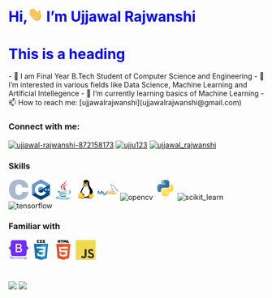 <h1 style="color:blue;">Hi,<img src="https://raw.githubusercontent.com/ABSphreak/ABSphreak/master/gifs/Hi.gif" width="30px" style="max_width:100%"/> I’m Ujjawal Rajwanshi</h1>
<h1 style="color:blue;">This is a heading</h1>
- 👋 I am Final Year B.Tech Student of Computer Science and Engineering
- 👀 I’m interested in various fields like Data Science, Machine Learning and Artificial Intellegence
- 🌱 I’m currently learning basics of Machine Learning
- 📫 How to reach me: [ujjawalrajwanshi](ujjawalrajwanshi@gmail.com)


<h3 align="left">Connect with me:</h3>
<p align="left">
<a href="https://linkedin.com/in/ujjawal-rajwanshi-872158173" target="blank"><img align="center" src="https://cdn.jsdelivr.net/npm/simple-icons@3.0.1/icons/linkedin.svg" alt="ujjawal-rajwanshi-872158173" height="30" width="40" /></a>
<a href="https://www.codechef.com/users/ujju123" target="blank"><img align="center" src="https://cdn.jsdelivr.net/npm/simple-icons@3.1.0/icons/codechef.svg" alt="ujju123" height="30" width="40" /></a>
<a href="https://www.leetcode.com/ujjawal_rajwanshi" target="blank"><img align="center" src="https://cdn.jsdelivr.net/npm/simple-icons@3.1.0/icons/leetcode.svg" alt="ujjawal_rajwanshi" height="30" width="40" /></a>
</p>

### Skills
<p align="left">
  <img src="https://raw.githubusercontent.com/devicons/devicon/master/icons/c/c-original.svg" alt="c" width="40" height="40"/> 
  <img src="https://raw.githubusercontent.com/devicons/devicon/master/icons/cplusplus/cplusplus-original.svg" alt="cplusplus" width="40" height="40"/> 
  <img src="https://raw.githubusercontent.com/devicons/devicon/master/icons/java/java-original.svg" alt="java" width="40" height="40"/>
  <img src="https://raw.githubusercontent.com/devicons/devicon/master/icons/linux/linux-original.svg" alt="linux" width="40" height="40"/> 
  <img src="https://raw.githubusercontent.com/devicons/devicon/master/icons/mysql/mysql-original-wordmark.svg" alt="mysql" width="40" height="40"/> 
  <img src="https://www.vectorlogo.zone/logos/opencv/opencv-icon.svg" alt="opencv" width="40" height="40"/>
  <img src="https://raw.githubusercontent.com/devicons/devicon/master/icons/python/python-original.svg" alt="python" width="40" height="40"/>
  <img src="https://upload.wikimedia.org/wikipedia/commons/0/05/Scikit_learn_logo_small.svg" alt="scikit_learn" width="40" height="40"/> 
  <img src="https://www.vectorlogo.zone/logos/tensorflow/tensorflow-icon.svg" alt="tensorflow" width="40" height="40"/>
</p>


### Familiar with 
<p align="left">  
  <img src="https://raw.githubusercontent.com/devicons/devicon/master/icons/bootstrap/bootstrap-plain-wordmark.svg" alt="bootstrap" width="40" height="40"/>
  <img src="https://raw.githubusercontent.com/devicons/devicon/master/icons/css3/css3-original-wordmark.svg" alt="css3" width="40" height="40"/>
  <img src="https://raw.githubusercontent.com/devicons/devicon/master/icons/html5/html5-original-wordmark.svg" alt="html5" width="40" height="40"/> 
  <img src="https://raw.githubusercontent.com/devicons/devicon/master/icons/javascript/javascript-original.svg" alt="javascript" width="40" height="40"/>
</p>

#
<p>
  <img src = "https://github-readme-stats.vercel.app/api/top-langs/?username=ujjawalrajwanshi">
  <img src ="https://github-readme-stats.vercel.app/api?username=ujjawalrajwanshi"></img>
</p>


